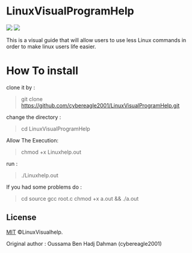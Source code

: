 # LinuxVisualProgramHelp
  <a target="_blank" href="Language" title="Language"><img src="https://img.shields.io/badge/language-C-red"></a>
    <a target="_blank" href="OS" title="OS"><img src="https://img.shields.io/badge/OS-Linux-Green"></a>


This is a visual guide that will allow users to use less Linux commands in order to make linux users life easier.
# How To install
clone it by :
> git clone https://github.com/cybereagle2001/LinuxVisualProgramHelp.git

change the directory :
> cd LinuxVisualProgramHelp

Allow The Execution:
> chmod +x Linuxhelp.out

run :
> ./Linuxhelp.out

If you had some problems do :

> cd source
> gcc root.c
> chmod +x a.out && ./a.out

## License

[MIT](https://choosealicense.com/licenses/mit/) ©LinuxVisualhelp.

Original author : Oussama Ben Hadj Dahman (cybereagle2001)
